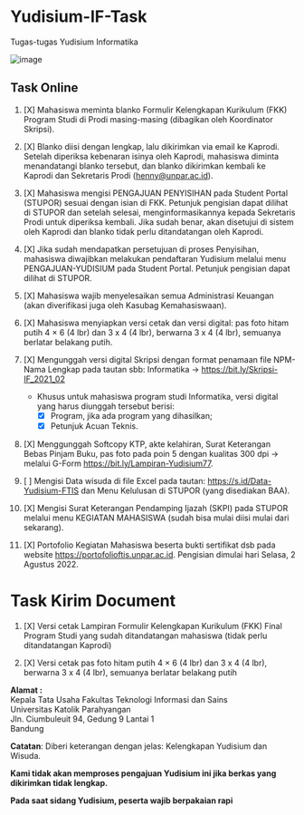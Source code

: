 # Yudisium-IF-Task
Tugas-tugas Yudisium Informatika

![image](https://user-images.githubusercontent.com/57496224/179342019-c9f2268c-31e0-466c-82ea-5541a7b3f2e8.png)

## Task Online
1. [X] Mahasiswa meminta blanko Formulir Kelengkapan Kurikulum (FKK) Program Studi di Prodi masing-masing (dibagikan oleh Koordinator Skripsi).

2. [X] Blanko diisi dengan lengkap, lalu dikirimkan via email ke Kaprodi. Setelah diperiksa kebenaran isinya oleh Kaprodi, mahasiswa diminta menandatangi blanko tersebut, dan blanko dikirimkan kembali ke Kaprodi dan Sekretaris Prodi (henny@unpar.ac.id).

3. [X] Mahasiswa mengisi PENGAJUAN PENYISIHAN pada Student Portal (STUPOR) sesuai dengan isian di FKK. Petunjuk pengisian dapat dilihat di STUPOR dan setelah selesai, menginformasikannya kepada Sekretaris Prodi untuk diperiksa kembali. Jika sudah benar, akan disetujui di sistem oleh Kaprodi dan blanko tidak perlu ditandatangan oleh Kaprodi.

4. [X] Jika sudah mendapatkan persetujuan di proses Penyisihan, mahasiswa diwajibkan melakukan pendaftaran Yudisium melalui menu PENGAJUAN-YUDISIUM pada Student Portal. Petunjuk pengisian dapat dilihat di STUPOR.

5. [X] Mahasiswa wajib menyelesaikan semua Administrasi Keuangan (akan diverifikasi juga oleh Kasubag Kemahasiswaan).

6. [X] Mahasiswa menyiapkan versi cetak dan versi digital: pas foto hitam putih 4 × 6 (4 lbr) dan 3 x 4 (4 lbr), berwarna 3 x 4 (4 lbr), semuanya berlatar belakang putih.

7. [X] Mengunggah versi digital Skripsi dengan format penamaan file NPM-Nama Lengkap pada tautan sbb: Informatika → https://bit.ly/Skripsi-IF_2021_02
    * Khusus untuk mahasiswa program studi Informatika, versi digital yang harus diunggah tersebut berisi:
      - [X] Program, jika ada program yang dihasilkan;
      - [X] Petunjuk Acuan Teknis.
     
8. [X] Menggunggah Softcopy KTP, akte kelahiran, Surat Keterangan Bebas Pinjam Buku, pas foto pada poin 5 dengan kualitas 300 dpi → melalui G-Form https://bit.ly/Lampiran-Yudisium77.

9. [ ] Mengisi Data wisuda di file Excel pada tautan: https://s.id/Data-Yudisium-FTIS dan Menu Kelulusan di STUPOR (yang disediakan BAA).

10. [X] Mengisi Surat Keterangan Pendamping Ijazah (SKPI) pada STUPOR melalui menu KEGIATAN MAHASISWA (sudah bisa mulai diisi mulai dari sekarang).

11. [X] Portofolio Kegiatan Mahasiswa beserta bukti sertifikat dsb pada website https://portofolioftis.unpar.ac.id. Pengisian dimulai hari Selasa, 2 Agustus 2022.


# Task Kirim Document
1. [X] Versi cetak Lampiran Formulir Kelengkapan Kurikulum (FKK) Final Program Studi yang sudah ditandatangan mahasiswa (tidak perlu ditandatangan Kaprodi)

2. [X] Versi cetak pas foto hitam putih 4 × 6 (4 lbr) dan 3 x 4 (4 lbr), berwarna 3 x 4 (4 lbr), semuanya berlatar belakang putih

**Alamat :** <br>
Kepala Tata Usaha Fakultas Teknologi Informasi dan Sains <br>
Universitas Katolik Parahyangan <br>
Jln. Ciumbuleuit 94, Gedung 9 Lantai 1 <br>
Bandung <br>

**Catatan**: Diberi keterangan dengan jelas: Kelengkapan Yudisium dan Wisuda.

**Kami tidak akan memproses pengajuan Yudisium ini jika berkas yang dikirimkan tidak lengkap.**

**Pada saat sidang Yudisium, peserta wajib berpakaian rapi**

